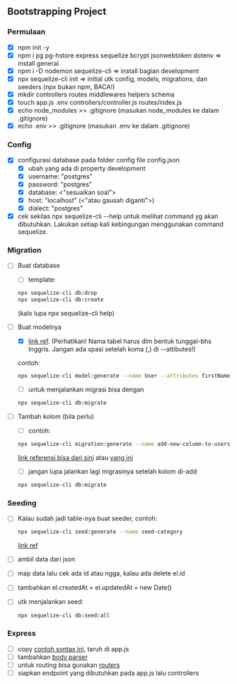 ## Bootstrapping Project
### Permulaan
- [x] npm init -y
- [x] npm i pg pg-hstore express sequelize bcrypt jsonwebtoken dotenv => install general
- [x] npm i -D nodemon sequelize-cli => install bagian development
- [x] npx sequelize-cli init => initial utk config, models, migrations, dan seeders (npx bukan npm, BACA!)
- [x] mkdir controllers routes middlewares helpers schema
- [x] touch app.js .env controllers/controller.js routes/index.js
- [x] echo node_modules >> .gitignore (masukan node_modules ke dalam .gitignore)
- [x] echo .env >> .gitignore (masukan .env ke dalam .gitignore)

### Config
- [x] configurasi database pada folder config file config.json
  - [x] ubah yang ada di property development
  - [x] username: "postgres"
  - [x] password: "postgres"
  - [x] database: <"sesuaikan soal">
  - [x] host: "localhost" (<"atau gausah diganti">)
  - [x] dialect: "postgres"
- [x] cek sekilas npx sequelize-cli --help untuk melihat command yg akan dibutuhkan. Lakukan setiap kali kebingungan menggunakan command sequelize.

### Migration
- [ ] Buat database 
  - [ ] template:
  ```bash
  npx sequelize-cli db:drop
  npx sequelize-cli db:create 
  ```
  (kalo lupa npx sequelize-cli help)
- [ ] Buat modelnya 
  - [x] [link ref](<https://sequelize.org/docs/v6/other-topics/migrations/#creating-the-first-model-and-migration>). (Perhatikan! Nama tabel harus dlm bentuk tunggal-bhs Inggris. Jangan ada spasi setelah koma (,) di --attibutes!)

  contoh:
  ```bash
  npx sequelize-cli model:generate --name User --attributes firstName:string,lastName:string,email:string
  ```
  - [ ] untuk menjalankan migrasi bisa dengan
  ```bash
  npx sequelize-cli db:migrate
  ```
- [ ] Tambah kolom (bila perlu)
  - [ ] contoh:
  ```bash
  npx sequelize-cli migration:generate --name add-new-column-to-users
  ```

  [link referensi bisa dari sini](<https://sequelize.org/api/v6/class/src/dialects/abstract/query-interface.js~queryinterface#instance-method-addColumn>) atau [yang ini](<https://sequelize.org/docs/v6/other-topics/query-interface/#adding-a-column-to-a-table>)
  - [ ] jangan lupa jalankan lagi migrasinya setelah kolom di-add
  ```bash
  npx sequelize-cli db:migrate
  ```

### Seeding
- [ ] Kalau sudah jadi table-nya buat seeder, contoh:
  ```bash
  npx sequelize-cli seed:generate --name seed-category
  ```
  [link ref](<https://sequelize.org/docs/v6/other-topics/migrations/#creating-the-first-seed>)

- [ ] ambil data dari json
- [ ] map data lalu cek ada id atau ngga, kalau ada delete el.id
- [ ] tambahkan el.createdAt = el.updatedAt = new Date()
- [ ] utk menjalankan seed:
  ```bash
  npx sequelize-cli db:seed:all
  ```
### Express
- [ ] copy [contoh syntax ini](<https://expressjs.com/en/starter/hello-world.html>), taruh di app.js
- [ ] tambahkan [body parser](<https://expressjs.com/en/5x/api.html#req.body>)
- [ ] untuk routing bisa gunakan [routers](<https://expressjs.com/en/guide/routing.html>)
- [ ] siapkan endpoint yang dibutuhkan pada app.js lalu controllers
